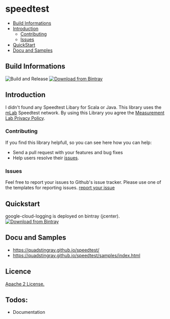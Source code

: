 # speedtest
- [Build Informations](#build-informations)
- [Introduction](#introduction)
  - [Contributing](#contributing)
  - [Issues](#issues)
- [QuickStart](#quickstart)
- [Docu and Samples](#docu-and-samples)
  
## Build Informations
![Build and Release](https://github.com/QuadStingray/speedtest/workflows/Build%20and%20Release/badge.svg)
[ ![Download from Bintray](https://api.bintray.com/packages/quadstingray/maven/speedtest/images/download.svg) ](https://bintray.com/quadstingray/maven/google-cloud-logging/_latestVersion)

## Introduction
I didn't found any Speedtest Libary for Scala or Java. This library uses the [mLab](https://speed.measurementlab.net/#/) Speedtest network. By using this Library you agree the [Measurement Lab Privacy Policy](https://www.measurementlab.net/privacy/).

### Contributing
If you find this library helpfull, so you can see here how you can help:
- Send a pull request with your features and bug fixes
- Help users resolve their [issues](https://github.com/QuadStingray/speedtest/issues).

### Issues
Feel free to report your issues to Github's issue tracker. Please use one of the templates for reporting issues. [report your issue](https://github.com/QuadStingray/speedtest/issues/new/choose)

## Quickstart
google-cloud-logging is deployed on bintray (jcenter).
[ ![Download from Bintray](https://api.bintray.com/packages/quadstingray/maven/speedtest/images/download.svg) ](https://bintray.com/quadstingray/maven/google-cloud-logging/_latestVersion)


## Docu and Samples
* https://quadstingray.github.io/speedtest/
* https://quadstingray.github.io/speedtest/samples/index.html

## Licence
[Apache 2 License.](https://github.com/QuadStingray/speedtest/blob/master/LICENSE)

## Todos:
* Documentation